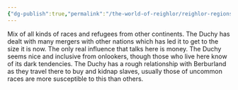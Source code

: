 ```yaml
---
{"dg-publish":true,"permalink":"/the-world-of-reighlor/reighlor-regions/aulyan-duchy/aulyan-duchy/"}
---
```


Mix of all kinds of races and refugees from other continents. The Duchy has dealt with many mergers with other nations which has led it to get to the size it is now. The only real influence that talks here is money. The Duchy seems nice and inclusive from onlookers, though those who live here know of its dark tendencies. The Duchy has a rough relationship with Berburland as they travel there to buy and kidnap slaves, usually those of uncommon races are more susceptible to this than others. 